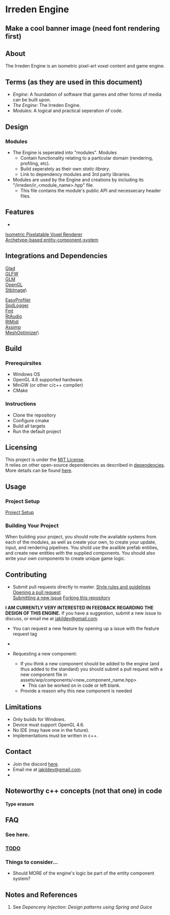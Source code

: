 # Irreden Engine

## Make a cool banner image (need font rendering first)

## About
The Irreden Engine is an isometric pixel-art voxel content and game engine.

## Terms (as they are used in this document)
-   *Engine*: A foundation of software that games and other forms of media can be built upon.
-   *The Engine*: The Irreden Engine.
-   *Modules*: A logical and practical seperation of code.


## Design

### Modules
-   The Engine is seperated into "modules". Modules
    -   Contain functionality relating to a particular domain (rendering, profiling, etc).
    -   Build seperately as their own *static library*.
    -   Link to dependency modules and 3rd party libraries.
- Modules are used by the Engine and creations by including its "/irreden/ir_\<module_name\>.hpp" file.
    -   This file contains the module's public API and necessecary header files.

## Features
-   
[Isometric Pixelatable Voxel Renderer](/docs/features/renderer.md)\
[Archetype-based entity-component-system](/docs/features/ecs.md)

## Integrations and Dependencies

[Glad](/docs/dependencies/glad.md)\
[GLFW](/docs/dependencies/glfw.md)\
[GLM](/docs/dependencies/glm.md)\
[OpenGL](/docs/dependencies/opengl.md)\
[StbImage](/docs/dependencies/)\
<!-- -   GoogleTest -->
[EasyProfiler](https://github.com/yse/easy_profiler)\
[SpdLogger]()\
[Fmt](/docs/dependencies/)\
[RtAudio](/docs/dependencies/)\
[RtMidi](/docs/dependencies/)\
[Assimp](https://github.com/assimp/assimp)\
[MeshOptimizer]()\

## Build

### Prerequirsites
-   Windows OS
-   OpenGL 4.6 supported hardware.
-   MinGW (or other c/c++ compiler)
-   CMake

### Instructions
-   Clone the repository
-   Configure cmake
-   Build all targets
-   Run the default project

## Licensing
This project is under the [MIT License](/docs/usage/licensing.md).\
It relies on other open-source dependencies as described in [dependencies](#dependencies).\
More details can be found [here](/docs/usage/licensing.md).


## Usage

<!-- ### Navigating the Engine
The engine is broken up into modules. Each module contains the following directories (when applicable):

-   **components:** Game components associated with this module
-   **entities:** Game entities, also known as prefabs, associated with this module
-   **include:** All include files for the module, including associated third-party files
-   **lib:** Precompiled binaries for third party libraries.
-   **patches:** Patch files for third-party packages pulled in during build.
-   **scripts:** Lua/python scripts associated with the module.
-   **shaders:** GLSL shader files used for rendering pipeline and GPU compute.
-   **src:** Main source files composing the module,
-   **systems:** Game systems associated with the module. -->

### Project Setup
[Project Setup](/docs/usage/project_setup.md)

### Building Your Project
When building your project, you should note the available systems from each of the modules, as well as create your own, to create your update, input, and rendering pipelines. You shold use the availble prefab entities, and create new entities with the supplied components. You should also write your own components to create unique game logic.


## Contributing
-   Submit pull requests directly to master.
[Style rules and guidelines](/docs/rules/style.md)\
[Opening a pull request](/docs/contributing/pull_requests.md)\
[Submitting a new issue](/docs/contributing/issues.md)
[Forking this repository]()

**I AM CURRENTLY VERY INTERESTED IN FEEDBACK REGARDING THE DESIGN OF THIS ENGINE.** If you have a suggestion, submit a new issue to discuss, or email me at jakildev@gmail.com.

-   You can request a new feature by opening up a issue with the feature request tag
-

- Requesting a new component:
    -   If you think a new component should be added to the engine (and thus added to the standard) you should submit a pull request with a new component file in assets/wip/components/\<new_component_name.hpp\>
        -   This can be worked on in code or left blank.
    -   Provide a reason why this new component is needed

## Limitations
-   Only builds for Windows.
-   Device must support OpenGL 4.6.
-   No IDE (may have one in the future).
-   Implementations must be written in c++.

## Contact
-   Join the discord [here](TODO: ).
-   Email me at jakildev@gmail.com.
-

## Noteworthy c++ concepts (not that one) in code
#### Type erasure

## FAQ
### See here.

### [TODO](/irreden-engine/docs/todo.md)

### Things to consider...
-   Should MORE of the engine's logic be part of the entity component system?

## Notes and References
1. See *Depenceny Injection: Design patterns using Spring and Guice*